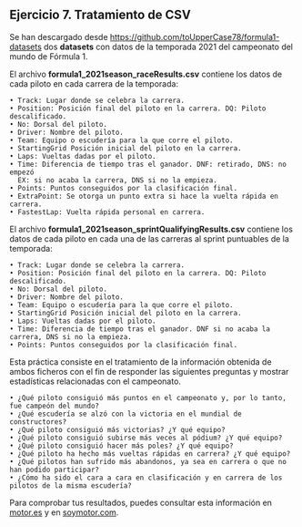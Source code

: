 ## Ejercicio 7. Tratamiento de CSV
Se han descargado desde https://github.com/toUpperCase78/formula1-datasets dos <b>datasets</b> con datos de
la temporada 2021 del campeonato del mundo de Fórmula 1.

El archivo <b>formula1_2021season_raceResults.csv</b> contiene los datos de cada piloto en cada carrera de la
temporada:

    • Track: Lugar donde se celebra la carrera.
    • Position: Posición final del piloto en la carrera. DQ: Piloto descalificado.
    • No: Dorsal del piloto.
    • Driver: Nombre del piloto.
    • Team: Equipo o escudería para la que corre el piloto.
    • StartingGrid Posición inicial del piloto en la carrera.
    • Laps: Vueltas dadas por el piloto.
    • Time: Diferencia de tiempo tras el ganador. DNF: retirado, DNS: no empezó
      EX: si no acaba la carrera, DNS si no la empieza.
    • Points: Puntos conseguidos por la clasificación final.
    • ExtraPoint: Se otorga un punto extra si hace la vuelta rápida en carrera.
    • FastestLap: Vuelta rápida personal en carrera.
El archivo <b>formula1_2021season_sprintQualifyingResults.csv</b> contiene los datos de cada piloto en cada una
de las carreras al sprint puntuables de la temporada:

    • Track: Lugar donde se celebra la carrera.
    • Position: Posición final del piloto en la carrera. DQ: Piloto descalificado.
    • No: Dorsal del piloto.
    • Driver: Nombre del piloto.
    • Team: Equipo o escudería para la que corre el piloto.
    • StartingGrid Posición inicial del piloto en la carrera.
    • Laps: Vueltas dadas por el piloto.
    • Time: Diferencia de tiempo tras el ganador. DNF si no acaba la carrera, DNS si no la empieza.
    • Points: Puntos conseguidos por la clasificación final.

Esta práctica consiste en el tratamiento de la información obtenida de ambos ficheros con el fin de
responder las siguientes preguntas y mostrar estadísticas relacionadas con el campeonato.

    • ¿Qué piloto consiguió más puntos en el campeonato y, por lo tanto, fue campeón del mundo?
    • ¿Qué escudería se alzó con la victoria en el mundial de constructores?
    • ¿Qué piloto consiguió más victorias? ¿Y qué equipo?
    • ¿Qué piloto consiguió subirse más veces al pódium? ¿Y qué equipo?
    • ¿Qué piloto consiguió hacer más poles? ¿Y qué equipo?
    • ¿Qué piloto ha hecho más vueltas rápidas en carrera? ¿Y qué equipo?
    • ¿Qué pilotos han sufrido más abandonos, ya sea en carrera o que no han podido participar?
    • ¿Cómo ha sido el cara a cara en clasificación y en carrera de los pilotos de la misma escudería?
Para comprobar tus resultados, puedes consultar esta información en <a href="https://www.motor.es"> motor.es</a> y en <a href="https://www.soymotor.com">soymotor.com</a>.